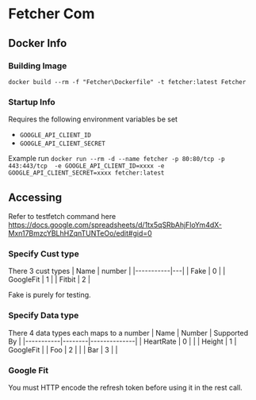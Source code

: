 # Fetcher Com

## Docker Info

### Building Image
`docker build --rm -f "Fetcher\Dockerfile" -t fetcher:latest Fetcher`

### Startup Info
Requires the following environment variables be set 
* `GOOGLE_API_CLIENT_ID`
* `GOOGLE_API_CLIENT_SECRET`

Example run `docker run --rm -d --name fetcher -p 80:80/tcp -p 443:443/tcp  -e GOOGLE_API_CLIENT_ID=xxxx -e GOOGLE_API_CLIENT_SECRET=xxxx fetcher:latest`

## Accessing
Refer to testfetch command here https://docs.google.com/spreadsheets/d/1tx5qSRbAhjFloYm4dX-Mxn17BmzcYBLhHZqnTUNTeOo/edit#gid=0

### Specify Cust type
There 3 cust types
| Name      | number |
|-----------|---|
| Fake      | 0 |
| GoogleFit | 1 |
| Fitbit    | 2 |

Fake is purely for testing.

### Specify Data type
There 4 data types each maps to a number 
| Name      | Number | Supported By |
|-----------|--------|--------------|
| HeartRate | 0      |              |
| Height    | 1      | GoogleFit    |
| Foo       | 2      |              |
| Bar       | 3      |              |

### Google Fit
You must HTTP encode the refresh token before using it in the rest call.
